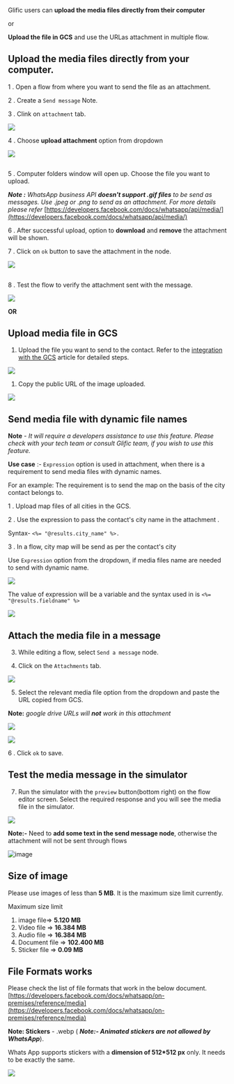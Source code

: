 Glific users can **upload the media files directly from their computer**

or

**Upload the file in GCS** and use the URLas attachment in multiple flow.



## Upload the media files directly from your computer.

1 .  Open a flow from where you want to send the file as an attachment.

2 . Create a `Send message` Note.

3 . Clink on `attachment` tab.

![](https://static.slab.com/prod/uploads/8k89m6if/posts/images/1W0A_1zQgkX6NDO2XaHQalSi.png)



4 . Choose **upload attachment** option from dropdown

![](https://static.slab.com/prod/uploads/8k89m6if/posts/images/_QbMWoePO_MSbB-KDkZpBFR1.png)

## 

5 . Computer folders window will open up. Choose the file you want to upload.



**_Note :_**  _WhatsApp business API_ **_doesn&#39;t support .gif files_** _to be send as messages. Use .jpeg or .png to send as an attachment. For more details please refer_ [https://developers.facebook.com/docs/whatsapp/api/media/](https://developers.facebook.com/docs/whatsapp/api/media/)

6 . After successful upload, option to **download** and **remove** the attachment will be shown.

7 . Click on `ok` button to save the attachment in the node.

![](https://static.slab.com/prod/uploads/8k89m6if/posts/images/D9xW64sbh_b_9XHBtOY6atJc.png)

## 

8 .  Test the flow to verify the attachment sent with the message.

![](https://static.slab.com/prod/uploads/8k89m6if/posts/images/r-iBsKmWJM64-sAFigF82HHQ.png)



**OR**

## Upload media file in GCS

1. Upload the file you want to send to the contact. Refer to the  [integration with the GCS](https://glific.slab.com/posts/how-to-integrate-gcs-in-glific-to-store-media-files-received-in-chat-flow-ol6876gq) article for detailed steps.

![](https://static.slab.com/prod/uploads/8k89m6if/posts/images/yARgRSG8scO88_sCnCSdcSQn.png)

1. Copy the public URL of the image uploaded.

![](https://static.slab.com/prod/uploads/8k89m6if/posts/images/0hOfcAxH2uLn0deRJ9PNC-u3.png)

## Send media file with dynamic file names 

**Note** - _It will require a developers assistance to use this feature.  Please check with your tech team or consult Glific team, if you wish to use this feature._

**Use case** :- `Expression` option is used  in attachment, when there is a requirement to send media files with dynamic names.

For an example: The requirement is to send the map on the basis of the city contact belongs to.

1 . Upload map files of all cities in the GCS.

2 . Use the expression to pass the contact&#39;s city name in the attachment .

Syntax- `<%= "@results.city_name" %>.`

3 . In a flow, city map will be send as per the contact&#39;s city

Use `Expression` option from the dropdown, if media files name are needed to send with dynamic name.

![](https://static.slab.com/prod/uploads/8k89m6if/posts/images/se7dkiVcHTdAZsdmcu45sXY-.png)

The value of expression will be a variable and the syntax used in is `<%= "@results.fieldname" %>`

![](https://static.slab.com/prod/uploads/8k89m6if/posts/images/jOr2qty6LRGE3Rz-JWCjFmhd.png)



## Attach the media file in a message

3.   While editing  a flow, select `Send a message` node.

4.  Click on the `Attachments` tab.

![](https://static.slab.com/prod/uploads/8k89m6if/posts/images/mqc4uZfj2-jzUXGAQL4Qa1nB.png)



5.  Select the relevant media file option from the dropdown and paste the URL copied from GCS.

**Note:** _google drive URLs will_ **_not_** _work in this attachment_



![](https://static.slab.com/prod/uploads/8k89m6if/posts/images/A8oBw6ZwwNwYFPDkq451HC1g.png)

![](https://static.slab.com/prod/uploads/8k89m6if/posts/images/5NRFZ3f5Ou2KXUQ7wsvxAeCF.png)



6 . Click `ok` to save.

## Test the media message in the simulator

7.  Run the simulator with the  `preview`  button(bottom right)  on the flow editor screen.  Select the required response and you will see the media file in the simulator.

![](https://static.slab.com/prod/uploads/8k89m6if/posts/images/-YIB8aC8QRj0-YdTa9FBvGKy.png)

**Note:-** Need to **add some text in the send message node**, otherwise the attachment will not be sent through flows

![image](https://user-images.githubusercontent.com/16541548/210726298-2a705406-f00a-42fd-9826-56b8e5cac4ab.png)


## Size of image

Please use images of less than **5 MB**. It is the maximum size limit currently.

Maximum size limit

1. image file=&gt; **5.120 MB** 
1. Video file =&gt; **16.384 MB**  
1. Audio file =&gt; **16.384 MB**
1. Document file  =&gt; **102.400 MB**
1. Sticker file =&gt; **0.09 MB**



## File Formats works

Please check the list of file formats that work in the below document. [https://developers.facebook.com/docs/whatsapp/on-premises/reference/media](https://developers.facebook.com/docs/whatsapp/on-premises/reference/media)

**Note: Stickers** - .webp ( **_Note:- Animated stickers are not allowed by WhatsApp_**).

Whats App supports stickers with a **dimension of 512*512 px** only. It needs to be exactly the same.

![](https://static.slab.com/prod/uploads/8k89m6if/posts/images/c7J_k3FIsKmL9H6AIEpETHjQ.png)
